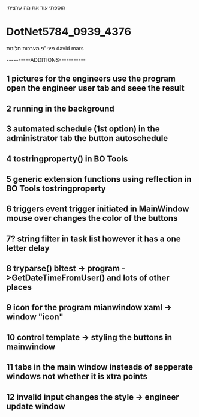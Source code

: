 הוספתי עוד את מה שרציתי
# DotNet5784_0939_4376
מיני"פ מערכות חלונות
david mars

----------ADDITIONS-----------
## 1 pictures for the engineers    use the program open the engineer user tab and seee the result
## 2 running in the background
## 3 automated schedule   (1st option)    in the administrator tab the button autoschedule
## 4 tostringproperty()      in BO Tools
## 5 generic extension functions using reflection      in BO Tools   tostringproperty
## 6 triggers  event trigger   initiated in MainWindow   mouse over changes the color of the buttons
## 7? string filter in task list       however it has a one letter delay
## 8 tryparse()      bltest   ->  program ->GetDateTimeFromUser()   and lots of other places
## 9 icon for the program   mianwindow xaml -> window "icon"
## 10 control template      ->   styling the buttons in mainwindow
## 11 tabs in the main window insteads of sepperate windows not whether it is xtra points
## 12 invalid input changes the style -> engineer update window  